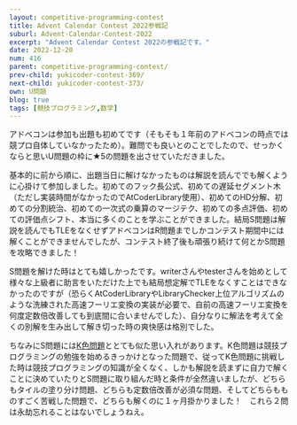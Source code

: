 ```yaml
---
layout: competitive-programming-contest
title: Advent Calendar Contest 2022参戦記
suburl: Advent-Calendar-Contest-2022
excerpt: "Advent Calendar Contest 2022の参戦記です。"
date: 2022-12-20
num: 416
parent: competitive-programming-contest/
prev-child: yukicoder-contest-369/
next-child: yukicoder-contest-373/
own: U問題
blog: true
tags: [競技プログラミング,数学]
---
```


アドベコンは参加も出題も初めてです（そもそも１年前のアドベコンの時点では競プロ自体していなかったため）。難問でも良いとのことでしたので、せっかくならと思いU問題の枠に★5の問題を出させていただきました。

基本的に前から順に、出題当日に解けなかったものは解説を読んででも解くように心掛けて参加しました。初めてのフック長公式、初めての遅延セグメント木（ただし実装時間がなかったのでAtCoderLibrary使用）、初めてのHD分解、初めての分割統治、初めての一次式の乗算のマージテク、初めての多点評価、初めての評価点シフト、本当に多くのことを学ぶことができました。結局S問題は解説を読んでもTLEをなくせずアドベコンはR問題までしかコンテスト期間中には解くことができませんでしたが、コンテスト終了後も頑張り続けて何とかS問題を攻略できました！

S問題を解けた時はとても嬉しかったです。writerさんやtesterさんを始めとして様々な上級者に助言をいただけた上でも結局想定解でTLEをなくすことはできなかったのですが（恐らくAtCoderLibraryやLibraryChecker上位アルゴリズムのような洗練された高速フーリエ変換の実装が必要で、自前の高速フーリエ変換を何度定数倍改善しても到底間に合いませんでした）、自分なりに解法を考えて全くの別解を生み出して解き切った時の爽快感は格別でした。

ちなみにS問題には<a href="https://yukicoder.me/problems/no/1815">K色問題</a>ととても似た思い入れがあります。K色問題は競技プログラミングの勉強を始めるきっかけとなった問題で、従ってK色問題に挑戦した時は競技プログラミングの知識が全くなく、しかも解説を読まずに自力で解くことに決めていたりとS問題に取り組んだ時と条件が全然違いましたが、どちらもタイルの塗り分け問題、どちらも定数倍改善が必須な問題、そしてどちらもものすごく苦戦した問題で、どちらも解くのに１ヶ月掛かりました！　これら２問は永劫忘れることはないでしょうねえ。
